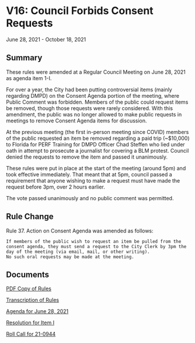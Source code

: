 # V16: Council Forbids Consent Requests

June 28, 2021 - October 18, 2021

## Summary

These rules were amended at a Regular Council Meeting on June 28, 2021 as agenda item 1-I.

For over a year, the City had been putting controversial items (mainly regarding DMPD) on the Consent Agenda portion of the meeting, where Public Comment was forbidden. Members of the public could request items be removed, though those requests were rarely considered. With this amendment, the public was no longer allowed to make public requests in meetings to remove Consent Agenda items for discussion.

At the previous meeting (the first in-person meeting since COVID) members of the public requested an item be removed regarding a paid trip (~$10,000) to Florida for PERF Training for DMPD Officer Chad Steffen who lied under oath in attempt to prosecute a journalist for covering a BLM protest. Council denied the requests to remove the item and passed it unanimously.

These rules were put in place at the start of the meeting (around 5pm) and took effective immediately. That meant that at 5pm, council passed a requirement that anyone wishing to make a request must have made the request before 3pm, over 2 hours earlier.

The vote passed unanimously and no public comment was permitted. 

## Rule Change

 Rule 37. Action on Consent Agenda was amended as follows:

    If members of the public wish to request an item be pulled from the consent agenda, they must send a request to the City Clerk by 3pm the day of the meeting (via email, mail, or other writing).
    No such oral requests may be made at the meeting. 
    
## Documents

[PDF Copy of Rules](./copy.pdf)

[Transcription of Rules](./transcription.md)

[Agenda for June 28, 2021](./agenda.pdf)

[Resolution for Item I](./resolution.pdf)

[Roll Call for 21-0944](./roll_call.pdf)

